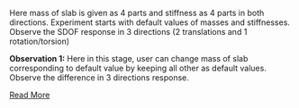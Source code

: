 Here mass of slab is given as 4 parts and stiffness as 4 parts in both directions. Experiment starts with default values of masses and stiffnesses. Observe the SDOF response in 3 directions (2 translations and 1 rotation/torsion)

**Observation 1:**
Here in this stage, user can change mass of slab corresponding to default value by keeping all other as default values. Observe the difference in 3 directions response. 

[Read More](8manual.pdf)
